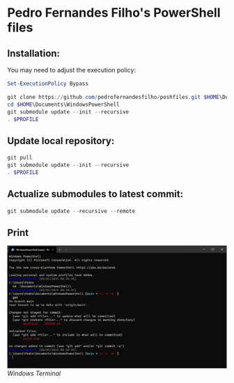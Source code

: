 # Pedro Fernandes Filho's PowerShell files

## Installation:

You may need to adjust the execution policy:
````powershell
Set-ExecutionPolicy Bypass
````

````powershell
git clone https://github.com/pedrofernandesfilho/poshfiles.git $HOME\Documents\WindowsPowerShell
cd $HOME\Documents\WindowsPowerShell
git submodule update --init --recursive
. $PROFILE
````

## Update local repository:
````powershell
git pull
git submodule update --init --recursive
. $PROFILE
````

## Actualize submodules to latest commit:
````powershell
git submodule update --recursive --remote
````

## Print

![Windows Terminal](/print.png)<br />
*Windows Terminal*